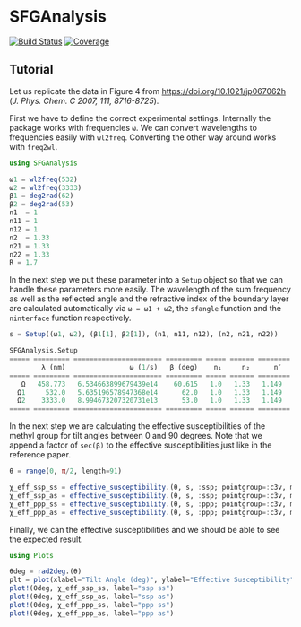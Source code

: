 # SFGAnalysis 
[![Build Status](https://travis-ci.com/MLackner/SFGAnalysis.jl.svg?branch=master)](https://travis-ci.com/MLackner/SFGAnalysis.jl) [![Coverage](https://codecov.io/gh/MLackner/SFGAnalysis.jl/branch/master/graph/badge.svg)](https://codecov.io/gh/MLackner/SFGAnalysis.jl)

## Tutorial

Let us replicate the data in Figure 4 from https://doi.org/10.1021/jp067062h (*J.
Phys. Chem. C 2007, 111, 8716-8725*).

First we have to define the correct experimental settings. Internally the
package works with frequencies `ω`. We can convert wavelengths to frequencies
easily with `wl2freq`. Converting the other way around works with `freq2wl`. 

```julia
using SFGAnalysis

ω1 = wl2freq(532)
ω2 = wl2freq(3333)
β1 = deg2rad(62)
β2 = deg2rad(53)
n1  = 1
n11 = 1
n12 = 1
n2  = 1.33
n21 = 1.33
n22 = 1.33
R = 1.7
```

In the next step we put these parameter into a `Setup` object so that we can
handle these parameters more easily. The wavelength of the sum frequency as well
as the reflected angle and the refractive index of the boundary layer are
calculated automatically via `ω = ω1 + ω2`, the `sfangle` function and the
`ninterface` function respectively. 

```julia
s = Setup((ω1, ω2), (β1[1], β2[1]), (n1, n11, n12), (n2, n21, n22))

SFGAnalysis.Setup
===== ========= ====================== ========= ===== ====== ========
        λ (nm)                ω (1/s)   β (deg)    n₁     n₂      n′  
===== ========= ====================== ========= ===== ====== ========
   Ω   458.773   6.534663899679439e14    60.615   1.0   1.33   1.149  
  Ω1     532.0   5.635196578947368e14      62.0   1.0   1.33   1.149  
  Ω2    3333.0   8.994673207320731e13      53.0   1.0   1.33   1.149  
===== ========= ====================== ========= ===== ====== ========
```

In the next step we are calculating the effective susceptibilities of the methyl
group for tilt angles between 0 and 90 degrees. Note that we append a factor of
`sec(β)` to the effective susceptibilities just like in the reference paper.

```julia
θ = range(0, π/2, length=91)

χ_eff_ssp_ss = effective_susceptibility.(θ, s, :ssp; pointgroup=:c3v, mode=:ss, R=R) * sec(s.Ω.β)
χ_eff_ssp_as = effective_susceptibility.(θ, s, :ssp; pointgroup=:c3v, mode=:as) * sec(s.Ω.β)
χ_eff_ppp_ss = effective_susceptibility.(θ, s, :ppp; pointgroup=:c3v, mode=:ss, R=R) * sec(s.Ω.β)
χ_eff_ppp_as = effective_susceptibility.(θ, s, :ppp; pointgroup=:c3v, mode=:as) * sec(s.Ω.β)
```

Finally, we can the effective susceptibilities and we should be able to see the expected result.

```julia
using Plots

θdeg = rad2deg.(θ)
plt = plot(xlabel="Tilt Angle (deg)", ylabel="Effective Susceptibility")
plot!(θdeg, χ_eff_ssp_ss, label="ssp ss")
plot!(θdeg, χ_eff_ssp_as, label="ssp as")
plot!(θdeg, χ_eff_ppp_ss, label="ppp ss")
plot!(θdeg, χ_eff_ppp_as, label="ppp as")
```